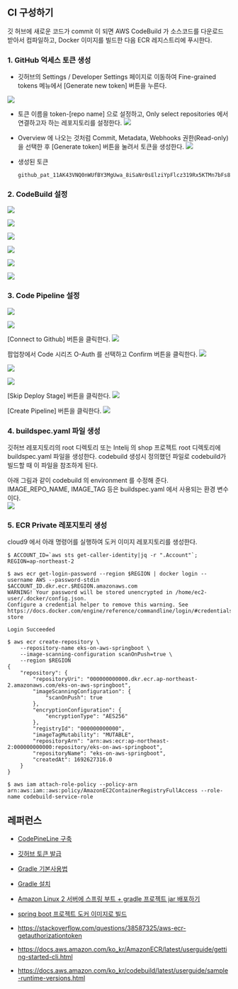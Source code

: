 ## CI 구성하기 ##

깃 허브에 새로운 코드가 commit 이 되면 AWS CodeBuild 가 소스코드를 다운로드 받아서 컴파일하고,
Docker 이미지를 빌드한 다음 ECR 레지스트리에 푸시한다. 

### 1. GitHub 억세스 토큰 생성 ###

* 깃허브의 Settings / Developer Settings 페이지로 이동하여 Fine-grained tokens 메뉴에서 [Generate new token] 버튼을 누른다.

![](https://github.com/gnosia93/eks-on-aws/blob/main/images/github-token-1.png)

* 토큰 이름을 token-[repo name] 으로 설정하고, Only select repositories 에서 연결하고자 하는 레포지토리를 설정한다.
![](https://github.com/gnosia93/eks-on-aws/blob/main/images/github-token-2.png)

* Overview 에 나오는 것처럼 Commit, Metadata, Webhooks 권한(Read-only)을 선택한 후 [Generate token] 버튼을 눌려서 토큰을 생성한다.
![](https://github.com/gnosia93/eks-on-aws/blob/main/images/github-token-3.png)

* 생성된 토큰
  ```
  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
  ```

### 2. CodeBuild 설정 ###

![](https://github.com/gnosia93/eks-on-aws/blob/main/images/codebuild-1.png)

![](https://github.com/gnosia93/eks-on-aws/blob/main/images/codebuild-2.png)

![](https://github.com/gnosia93/eks-on-aws/blob/main/images/codebuild-3.png)

![](https://github.com/gnosia93/eks-on-aws/blob/main/images/codebuild-4.png)

![](https://github.com/gnosia93/eks-on-aws/blob/main/images/codebuild-5.png)

![](https://github.com/gnosia93/eks-on-aws/blob/main/images/codebuild-6.png)


### 3. Code Pipeline 설정 ###

![](https://github.com/gnosia93/eks-on-aws/blob/main/images/code-pipeline-1.png)

![](https://github.com/gnosia93/eks-on-aws/blob/main/images/code-pipeline-2.png)

[Connect to Github] 버튼을 클릭한다. 
![](https://github.com/gnosia93/eks-on-aws/blob/main/images/code-pipeline-3.png)

팝업창에서 Code 시리즈 O-Auth 를 선택하고 Confirm 버튼을 클릭한다. 
![](https://github.com/gnosia93/eks-on-aws/blob/main/images/code-pipeline-4.png)

![](https://github.com/gnosia93/eks-on-aws/blob/main/images/code-pipeline-5.png)

![](https://github.com/gnosia93/eks-on-aws/blob/main/images/code-pipeline-6.png)

[Skip Deploy Stage] 버튼을 클릭한다. 
![](https://github.com/gnosia93/eks-on-aws/blob/main/images/code-pipeline-7.png)

[Create Pipeline] 버튼을 클릭한다. 
![](https://github.com/gnosia93/eks-on-aws/blob/main/images/code-pipeline-8.png)


### 4. buildspec.yaml 파일 생성 ###
깃허브 레포지토리의 root 디렉토리 또는 Intelij 의 shop 프로젝트 root 디렉토리에 buildspec.yaml 파일을 생성한다. codebuild 생성시 정의했던 파일로 codebuild가 빌드할 때 이 파일을 참조하게 된다. 


아래 그림과 같이 codebuild 의 environment 를 수정해 준다. IMAGE_REPO_NAME, IMAGE_TAG 등은 buildspec.yaml 에서 사용되는 환경 변수이다.  
![](https://github.com/gnosia93/eks-on-aws/blob/main/images/codebuild-env.png)



### 5. ECR Private 레포지토리 생성 ###

cloud9 에서 아래 명령어를 실행하여 도커 이미지 레포지토리를 생성한다. 
```
$ ACCOUNT_ID=`aws sts get-caller-identity|jq -r ".Account"`; REGION=ap-northeast-2

$ aws ecr get-login-password --region $REGION | docker login --username AWS --password-stdin $ACCOUNT_ID.dkr.ecr.$REGION.amazonaws.com
WARNING! Your password will be stored unencrypted in /home/ec2-user/.docker/config.json.
Configure a credential helper to remove this warning. See
https://docs.docker.com/engine/reference/commandline/login/#credentials-store

Login Succeeded

$ aws ecr create-repository \
    --repository-name eks-on-aws-springboot \
    --image-scanning-configuration scanOnPush=true \
    --region $REGION
{
    "repository": {
        "repositoryUri": "000000000000.dkr.ecr.ap-northeast-2.amazonaws.com/eks-on-aws-springboot", 
        "imageScanningConfiguration": {
            "scanOnPush": true
        }, 
        "encryptionConfiguration": {
            "encryptionType": "AES256"
        }, 
        "registryId": "000000000000", 
        "imageTagMutability": "MUTABLE", 
        "repositoryArn": "arn:aws:ecr:ap-northeast-2:000000000000:repository/eks-on-aws-springboot", 
        "repositoryName": "eks-on-aws-springboot", 
        "createdAt": 1692627316.0
    }
}

$ aws iam attach-role-policy --policy-arn arn:aws:iam::aws:policy/AmazonEC2ContainerRegistryFullAccess --role-name codebuild-service-role

```


## 레퍼런스 ##

* [CodePineLine 구축](https://potato-yong.tistory.com/130)

* [깃허브 토큰 발급](https://velog.io/@shin6949/Github-Token-%EB%B0%A9%EC%8B%9D%EC%9C%BC%EB%A1%9C-%EB%A1%9C%EA%B7%B8%EC%9D%B8%ED%95%98%EA%B8%B0-ch3ra7vc)

* [Gradle 기본사용법](https://velog.io/@franc/Gradle-%EA%B8%B0%EB%B3%B8%EC%82%AC%EC%9A%A9%EB%B2%95)

* [Gradle 설치](https://kotlinworld.com/312)

* [Amazon Linux 2 서버에 스프링 부트 + gradle 프로젝트 jar 배포하기](https://tlatmsrud.tistory.com/66)

* [spring boot 프로젝트 도커 이미지로 빌드](https://velog.io/@dhk22/Docker-spring-boot-%ED%94%84%EB%A1%9C%EC%A0%9D%ED%8A%B8-%EB%8F%84%EC%BB%A4-%EC%9D%B4%EB%AF%B8%EC%A7%80%EB%A1%9C-%EB%B9%8C%EB%93%9C)

* https://stackoverflow.com/questions/38587325/aws-ecr-getauthorizationtoken
  
* https://docs.aws.amazon.com/ko_kr/AmazonECR/latest/userguide/getting-started-cli.html

* https://docs.aws.amazon.com/ko_kr/codebuild/latest/userguide/sample-runtime-versions.html 

